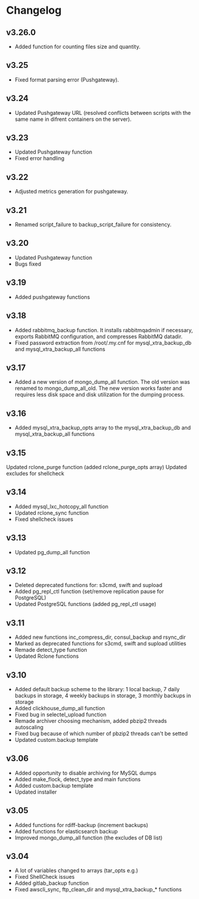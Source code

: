 # Changelog

## v3.26.0

* Added function for counting files size and quantity.

## v3.25

* Fixed format parsing error (Pushgateway).

## v3.24

* Updated Pushgateway URL (resolved conflicts between scripts with the same name in difrent containers on the server).

## v3.23

* Updated Pushgateway function
* Fixed error handling

## v3.22

* Adjusted metrics generation for pushgateway.

## v3.21

* Renamed script_failure to backup_script_failure for consistency.

## v3.20

* Updated Pushgateway function
* Bugs fixed

## v3.19

* Added pushgateway functions

## v3.18

* Added rabbitmq_backup function. It installs rabbitmqadmin if necessary, exports RabbitMQ configuration, and compresses RabbitMQ datadir.
* Fixed password extraction from /root/.my.cnf for mysql_xtra_backup_db and mysql_xtra_backup_all functions

## v3.17

* Added a new version of mongo_dump_all function. The old version was renamed to mongo_dump_all_old. The new version works faster and requires less disk space and disk utilization for the dumping process.

## v3.16

* Added mysql_xtra_backup_opts array to the mysql_xtra_backup_db and mysql_xtra_backup_all functions

## v3.15

Updated rclone_purge function (added rclone_purge_opts array)
Updated excludes for shellcheck

## v3.14

* Added mysql_lxc_hotcopy_all function
* Updated rclone_sync function
* Fixed shellcheck issues

## v3.13

* Updated pg_dump_all function

## v3.12

* Deleted deprecated functions for: s3cmd, swift and supload
* Added pg_repl_ctl function (set/remove replication pause for PostgreSQL)
* Updated PostgreSQL functions (added pg_repl_ctl usage)

## v3.11

* Added new functions inc_compress_dir, consul_backup and rsync_dir
* Marked as deprecated functions for s3cmd, swift and supload utilities
* Remade detect_type function
* Updated Rclone functions

## v3.10

* Added default backup scheme to the library: 1 local backup, 7 daily backups in storage, 4 weekly backups in storage, 3 monthly backups in storage
* Added clickhouse_dump_all function
* Fixed bug in selectel_upload function
* Remade archiver choosing mechanism, added pbzip2 threads autoscaling
* Fixed bug because of which number of pbzip2 threads can't be setted
* Updated custom.backup template

## v3.06

* Added opportunity to disable archiving for MySQL dumps
* Added make_flock, detect_type and main functions
* Added custom.backup template
* Updated installer

## v3.05

* Added functions for rdiff-backup (increment backups)
* Added functions for elasticsearch backup
* Improved mongo_dump_all function (the excludes of DB list)

## v3.04

* A lot of variables changed to arrays (tar_opts e.g.)
* Fixed ShellCheck issues
* Added gitlab_backup function
* Fixed awscli_sync, ftp_clean_dir and mysql_xtra_backup_* functions
